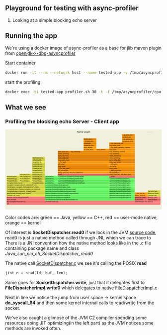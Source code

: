 ## Playground for testing with async-profiler

1. Looking at a simple blocking echo server

## Running the app 
We're using a docker image of async-profiler as a base for jlib maven plugin from [openjdk-x-dbg-asyncprofiler](https://github.com/petrbouda/openjdk-x-dbg-asyncprofiler)

Start container 
```bash
docker run -it --rm --network host --name tested-app -v /tmp/asyncprofiler:/tmp/asyncprofiler --security-opt seccomp=unconfined tested-app:latest
```

start the profiling
```bash
docker exec -ti tested-app profiler.sh 30 -t -f /tmp/asyncprofiler/cpu.svg 1
```

## What we see

### Profiling the blocking echo Server - Client app 

![Example](https://raw.githubusercontent.com/balamaci/async-profiler-playground/master/cpu.svg)

Color codes are:
green == Java, yellow == C++, red == user-mode native, orange == kernel

Of interest is **SocketDispatcher.read0** if we look in the JVM [source code](https://github.com/openjdk/jdk/blob/d7a0fb9ebc898e76207c27166b81630e837a064a/src/java.base/unix/classes/sun/nio/ch/SocketDispatcher.java#L79), read0 is just a native method called through JNI, which we can trace to
There is a JNI convention how the native method looks like in the .c file containing package name and class _Java_sun_nio_ch_SocketDispatcher_read0_ 

The native call [SocketDispatcher.c](https://github.com/openjdk/jdk/blob/d7a0fb9ebc898e76207c27166b81630e837a064a/src/java.base/unix/native/libnio/ch/SocketDispatcher.c)
we see it's calling the POSIX **read**
```c
jint n = read(fd, buf, len);
```
Same goes for **SocketDispatcher.write**, just that it delegates first to **FileDispatcherImpl.write0** which delegates to native [FileDispatcherImpl.c](https://github.com/openjdk/jdk/blob/7e42642939c0c3b8b872d72890fbb5aab4c3e507/src/java.base/unix/native/libnio/ch/FileDispatcherImpl.c)

Next in line we notice the jump from user space -> kernel space **do_syscall_64** and then some kernel internal calls to read/write from the socket. 

We've also caught a glimpse of the JVM C2 compiler spending some resources doing JIT optimizing(in the left part) as the JVM notices some methods are invoked often.